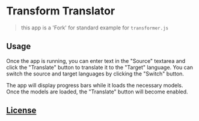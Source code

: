# Transform Translator

> this app is a 'Fork' for standard example for `transformer.js`

## Usage

Once the app is running, you can enter text in the "Source" textarea and click the "Translate" button to translate it to the "Target" language. You can switch the source and target languages by clicking the "Switch" button.

The app will display progress bars while it loads the necessary models. Once the models are loaded, the "Translate" button will become enabled.

## [License](./LICENSE)